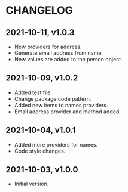 # CHANGELOG

## 2021-10-11, v1.0.3
- New providers for address.
- Generate email address from name.
- New values are added to the person object.

## 2021-10-09, v1.0.2
- Added test file.
- Change package code pattern.
- Added new items to names providers.
- Email address provider and method added.

## 2021-10-04, v1.0.1
- Added more providers for names.
- Code style changes.

## 2021-10-03, v1.0.0
- Initial version.